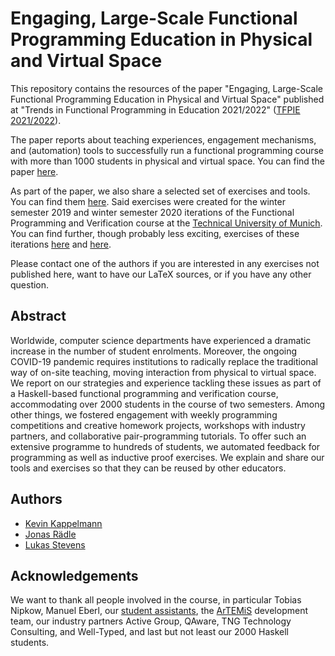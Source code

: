 # Engaging, Large-Scale Functional Programming Education in Physical and Virtual Space

This repository contains the resources of the
paper "Engaging, Large-Scale Functional Programming Education in Physical and Virtual Space"
published at "Trends in Functional Programming in Education 2021/2022" ([TFPIE 2021/2022](https://wiki.tfpie.science.ru.nl/TFPIE2022)).

The paper reports about teaching experiences,
engagement mechanisms,
and (automation) tools to successfully run a
functional programming
course with more than 1000 students
in physical and virtual space.
You can find the paper [here](https://github.com/kappelmann/engaging-large-scale-functional-programming/blob/pdfs/engaging_fp_education.pdf).

As part of the paper, we also share a selected set of exercises and tools.
You can find them [here](resources).
Said exercises were created for the winter semester 2019 and winter semester 2020
iterations of the Functional Programming and Verification course
at the [Technical University of Munich](https://www.tum.de/en/).
You can find further, though probably less exciting, exercises
of these iterations [here](https://www21.in.tum.de/teaching/fpv/WS20/exercises.html)
and [here](https://www21.in.tum.de/teaching/fpv/WS19/assets/).

Please contact one of the authors if you are interested in
any exercises not published here,
want to have our LaTeX sources,
or if you have any other question.

## Abstract

Worldwide, computer science departments have experienced a dramatic increase in the number of student enrolments.
Moreover, the ongoing COVID-19 pandemic requires institutions to radically replace the traditional way of on-site teaching,
moving interaction from physical to virtual space.
We report on our strategies and experience tackling these issues
as part of a Haskell-based functional programming and verification course,
accommodating over 2000 students in the course of two semesters.
Among other things,
we fostered engagement with weekly programming competitions
and creative homework projects,
workshops with industry partners,
and collaborative pair-programming tutorials.
To offer such an extensive programme to hundreds of students,
we automated feedback for programming as well as
inductive proof exercises.
We explain and share our tools and exercises so that they can be reused by other educators.

## Authors

- [Kevin Kappelmann](https://www21.in.tum.de/team/kappelmk/index.html)
- [Jonas Rädle](https://home.in.tum.de/~raedle/)
- [Lukas Stevens](https://www21.in.tum.de/team/stevensl/index.html)

## Acknowledgements

We want to thank all people involved in the course,
in particular Tobias Nipkow,
Manuel Eberl,
our [student assistants](student_assistants.md),
the [ArTEMiS](https://github.com/ls1intum/Artemis/) development team,
our industry partners
Active Group,
QAware,
TNG Technology Consulting,
and Well-Typed,
and last but not least our 2000 Haskell students.

